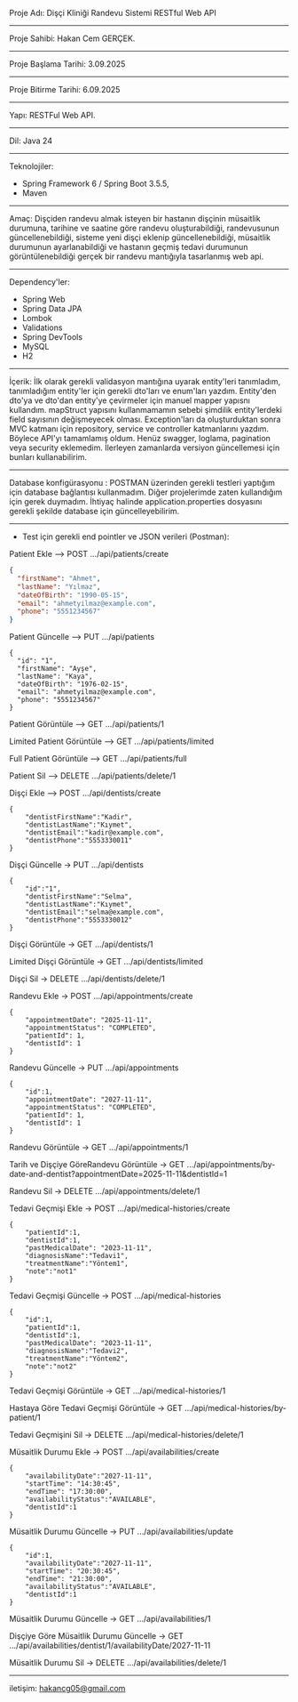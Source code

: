 Proje Adı: Dişçi Kliniği Randevu Sistemi RESTful Web API
___________________________________________________________________________________
Proje Sahibi: Hakan Cem GERÇEK.
___________________________________________________________________________________
Proje Başlama Tarihi: 3.09.2025
___________________________________________________________________________________
Proje Bitirme Tarihi: 6.09.2025
___________________________________________________________________________________
Yapı: RESTFul Web API.
___________________________________________________________________________________
Dil: Java 24
___________________________________________________________________________________
Teknolojiler: 
  + Spring Framework 6 / Spring Boot 3.5.5, 
  + Maven
___________________________________________________________________________________
Amaç: Dişçiden randevu almak isteyen bir hastanın dişçinin müsaitlik durumuna, tarihine ve saatine göre randevu oluşturabildiği, randevusunun güncellenebildiği, sisteme yeni dişçi eklenip güncellenebildiği, müsaitlik durumunun ayarlanabildiği ve hastanın geçmiş tedavi durumunun görüntülenebildiği gerçek bir randevu mantığıyla tasarlanmış web api.
___________________________________________________________________________________
Dependency'ler: 
  + Spring Web
  + Spring Data JPA
  + Lombok
  + Validations
  + Spring DevTools
  + MySQL
  + H2
___________________________________________________________________________________
İçerik: İlk olarak gerekli validasyon mantığına uyarak entity'leri tanımladım, tanımladığım entity'ler için gerekli dto'ları ve enum'ları yazdım. Entity'den dto'ya ve dto'dan entity'ye çevirmeler için manuel mapper yapısnı kullandım. mapStruct yapısını kullanmamamın sebebi şimdilik entity'lerdeki field sayısının değişmeyecek olması. Exception'ları da oluşturduktan sonra MVC katmanı için repository, service ve controller katmanlarını yazdım. Böylece API'yı tamamlamış oldum. Henüz swagger, loglama, pagination veya security eklemedim. İlerleyen zamanlarda versiyon güncellemesi için bunları kullanabilirim.
___________________________________________________________________________________
Database konfigürasyonu :
  POSTMAN üzerinden gerekli testleri yaptığım için database bağlantısı kullanmadım. Diğer projelerimde zaten kullandığım için gerek duymadım. İhtiyaç halinde application.properties dosyasını gerekli şekilde database için güncelleyebilirim.
___________________________________________________________________________________
+ Test için gerekli end pointler ve JSON verileri (Postman):

Patient Ekle --> POST .../api/patients/create

```json
{
  "firstName": "Ahmet",
  "lastName": "Yılmaz",
  "dateOfBirth": "1990-05-15",
  "email": "ahmetyilmaz@example.com",
  "phone": "5551234567"
}
```

Patient Güncelle --> PUT .../api/patients

```
{
  "id": "1",
  "firstName": "Ayşe",
  "lastName": "Kaya",
  "dateOfBirth": "1976-02-15",
  "email": "ahmetyilmaz@example.com",
  "phone": "5551234567"
}
```

Patient Görüntüle --> GET .../api/patients/1

Limited Patient Görüntüle --> GET .../api/patients/limited

Full Patient Görüntüle --> GET .../api/patients/full

Patient Sil --> DELETE .../api/patients/delete/1

Dişçi Ekle --> POST .../api/dentists/create
```
{
    "dentistFirstName":"Kadir",
    "dentistLastName":"Kıymet",
    "dentistEmail":"kadir@example.com",
    "dentistPhone":"5553330011"
}
```

Dişçi Güncelle -> PUT .../api/dentists
```
{
    "id":"1",
    "dentistFirstName":"Selma",
    "dentistLastName":"Kıymet",
    "dentistEmail":"selma@example.com",
    "dentistPhone":"5553330012"
}
```

Dişçi Görüntüle -> GET .../api/dentists/1

Limited Dişçi Görüntüle -> GET .../api/dentists/limited

Dişçi Sil -> DELETE .../api/dentists/delete/1

Randevu Ekle -> POST .../api/appointments/create
```
{
    "appointmentDate": "2025-11-11",
    "appointmentStatus": "COMPLETED",
    "patientId": 1,
    "dentistId": 1
}
```

Randevu Güncelle -> PUT .../api/appointments
```
{
    "id":1,
    "appointmentDate": "2027-11-11",
    "appointmentStatus": "COMPLETED",
    "patientId": 1,
    "dentistId": 1
}
```

Randevu Görüntüle -> GET .../api/appointments/1

Tarih ve Dişçiye GöreRandevu Görüntüle -> GET .../api/appointments/by-date-and-dentist?appointmentDate=2025-11-11&dentistId=1

Randevu Sil -> DELETE .../api/appointments/delete/1

Tedavi Geçmişi Ekle -> POST .../api/medical-histories/create
```
{
    "patientId":1,
    "dentistId":1,
    "pastMedicalDate": "2023-11-11",
    "diagnosisName":"Tedavi1",
    "treatmentName":"Yöntem1",
    "note":"not1"
}
```

Tedavi Geçmişi Güncelle -> POST .../api/medical-histories
```
{
    "id":1,
    "patientId":1,
    "dentistId":1,
    "pastMedicalDate": "2023-11-11",
    "diagnosisName":"Tedavi2",
    "treatmentName":"Yöntem2",
    "note":"not2"
}
```

Tedavi Geçmişi Görüntüle -> GET .../api/medical-histories/1

Hastaya Göre Tedavi Geçmişi Görüntüle -> GET .../api/medical-histories/by-patient/1

Tedavi Geçmişini Sil -> DELETE .../api/medical-histories/delete/1

Müsaitlik Durumu Ekle -> POST .../api/availabilities/create
```
{
    "availabilityDate":"2027-11-11",
    "startTime": "14:30:45",
    "endTime": "17:30:00",
    "availabilityStatus":"AVAILABLE",
    "dentistId":1
}
```

Müsaitlik Durumu Güncelle -> PUT .../api/availabilities/update
```
{
    "id":1,
    "availabilityDate":"2027-11-11",
    "startTime": "20:30:45",
    "endTime": "21:30:00",
    "availabilityStatus":"AVAILABLE",
    "dentistId":1
}
```

Müsaitlik Durumu Güncelle -> GET .../api/availabilities/1

Dişçiye Göre Müsaitlik Durumu Güncelle -> GET .../api/availabilities/dentist/1/availabilityDate/2027-11-11

Müsaitlik Durumu Sil -> DELETE .../api/availabilities/delete/1
______________________________________________________________________________________________________________________________________________________________________
iletişim: hakancg05@gmail.com

